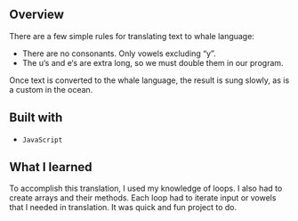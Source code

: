 ## Overview
There are a few simple rules for translating text to whale language:

- There are no consonants. Only vowels excluding “y”.
- The u‘s and e‘s are extra long, so we must double them in our program.

Once text is converted to the whale language, the result is sung slowly, as is a custom in the ocean.

## Built with
- `JavaScript`

## What I learned
To accomplish this translation, I used my knowledge of loops. I also had to create arrays and their methods. Each loop had to iterate input or vowels that I needed in translation. It was quick and fun project to do.

